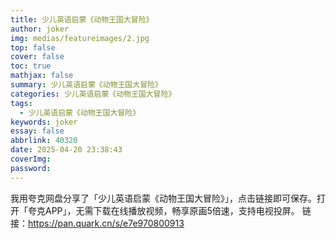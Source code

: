 ```yaml
---
title: 少儿英语启蒙《动物王国大冒险》
author: joker
img: medias/featureimages/2.jpg
top: false
cover: false
toc: true
mathjax: false
summary: 少儿英语启蒙《动物王国大冒险》
categories: 少儿英语启蒙《动物王国大冒险》
tags:
  - 少儿英语启蒙《动物王国大冒险》
keywords: joker
essay: false
abbrlink: 40320
date: 2025-04-20 23:38:43
coverImg:
password:
---
```


我用夸克网盘分享了「少儿英语启蒙《动物王国大冒险》」，点击链接即可保存。打开「夸克APP」，无需下载在线播放视频，畅享原画5倍速，支持电视投屏。
链接：https://pan.quark.cn/s/e7e970800913
